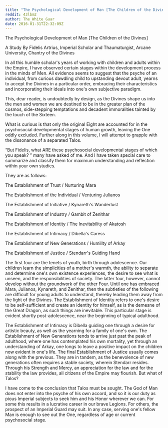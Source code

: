 ```yaml
---
title: "The Psychological Development of Man [The Children of the Divines]"
reddit: 43lbm2
author: The_White_Guar
date: 2016-01-31T22:32:09Z
---
```


The Psychological Development of Man [The Children of the Divines]

A Study By Fidelis Artrius, Imperial Scholar and Thaumaturgist, Arcane University, Chantry of the Divines


In all this humble scholar's years of working with children and adults within the Empire, I have observed certain stages within the development process in the minds of Men. All evidence seems to suggest that the psyche of an individual, from curious dawdling child to upstanding devout adult, yearns to accept the Divines in a particular order, embracing their characteristics and incorporating their ideals into one's own subjective paradigm.

This, dear reader, is undoubtedly by design, as the Divines shape us into the men and women we are destined to be in the greater plan of the cosmos, side-stepping temptations and decadent immoralities tainted by the touch of the Sixteen. 

What is curious is that only the original Eight are accounted for in the psychosocial developmental stages of human growth, leaving the One oddly excluded. Further along in this volume, I will attempt to grapple with the dissonance of a separated Talos.

“But Fidelis, what ARE these psychosocial developmental stages of which you speak? ” many have asked of me. And I have taken special care to summarize and classify them for maximum understanding and reflection within your own studies.


They are as follows:

The Establishment of Trust / Nurturing Mara 

The Establishment of the Individual / Venturing Julianos

The Establishment of Initiative / Kynareth's Wanderlust 

The Establishment of Industry / Gambit of Zenithar

The Establishment of Identity / The Inevitability of Akatosh 

The Establishment of Intimacy / Dibella's Caress 

The Establishment of New Generations / Humility of Arkay 

The Establishment of Justice / Stendarr's Guiding Hand


The first four are the tenets of youth, birth through adolescence. Our children learn the simplicities of a mother's warmth, the ability to separate and determine one's own existence experiences, the desire to see what is unseen, and the responsibilities of society. The latter four, however, cannot develop without the groundwork of the other Four. Until one has embraced Mara, Julianos, Kynareth, and Zenithar, then the subtleties of the following are difficult for young adults to understand, thereby leading them away from the light of the Divines.
The Establishment of Identity refers to one's desire to be self-sufficient and create an identity for himself, as is the demesne of the Great Dragon, as such things are inevitable. This particular stage is evident shortly post-adolescence, near the beginning of typical adulthood.

The Establishment of Intimacy is Dibella guiding one through a desire for artistic beauty, as well as the yearning for a family of one's own. 
The Establishment of New Generations tends to arrive just past the peak of adulthood, where one has contemplated his own mortality, yet through an understanding of Arkay, one longs to leave a positive impact on the children now evident in one's life.
The final Establishment of Justice usually comes along with the previous. They are in tandem, as the benevolence of new generations often requires a stable society, wherein Stendarr resides. Through his Strength and Mercy, an appreciation for the law and for the stability the law provides, all citizens of the Empire may flourish.
But what of Talos? 

I have come to the conclusion that Talos must be sought. The God of Man does not enter into the psyche of his own accord, and so it is our duty as pious Imperial subjects to seek him and his Honor wherever we can. For some this results in a lucrative career in our brave Legions. For others, the prospect of an Imperial Guard may suit. In any case, serving one's fellow Man is enough to see out the One, regardless of age or current psychosocial stage.

